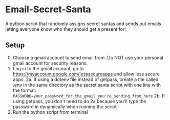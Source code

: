 # Email-Secret-Santa
A python script that randomly assigns secret santas and sends out emails letting everyone know who they should get a present for!

## Setup

0. Choose a gmail account to send email from. Do NOT use your personal gmail account for security reasons.
1. Log in to the gmail account, go to https://myaccount.google.com/lesssecureapps and allow less secure apps.
2a. If using a dotenv file instead of getpass, create a file called .env in the same directory as the secret santa script with one line with the format:
`PASSWORD=your_password_for_the_gmail_you're_sending_from_here`
2b. If using getpass, you don't need to do 2a because you'll type the password in dynamically when running the script
3. Run the python script from terminal
